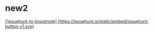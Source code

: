 # new2
[![issuehunt-to-boostnote] (https://issuehunt.io/static/embed/issuehunt-button-v1.svg)](https://issuehunt.io/repos/53266139)
